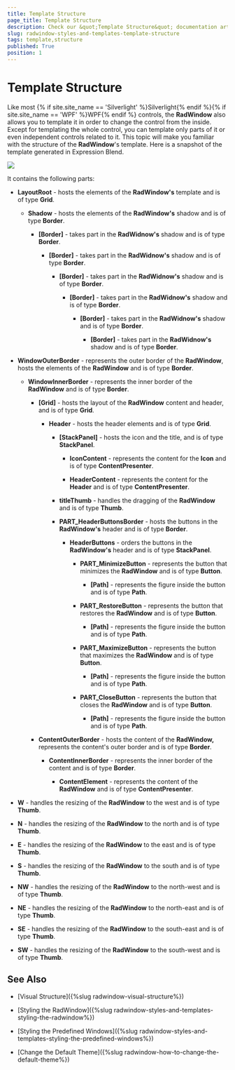 ```yaml
---
title: Template Structure
page_title: Template Structure
description: Check our &quot;Template Structure&quot; documentation article for the RadWindow WPF control.
slug: radwindow-styles-and-templates-template-structure
tags: template,structure
published: True
position: 1
---
```


# Template Structure

Like most {% if site.site_name == 'Silverlight' %}Silverlight{% endif %}{% if site.site_name == 'WPF' %}WPF{% endif %} controls, the __RadWindow__ also allows you to template it in order to change the control from the inside. Except for templating the whole control, you can template only parts of it or even independent controls related to it. This topic will make you familiar with the structure of the __RadWindow__'s template. Here is a snapshot of the template generated in Expression Blend.

![](images/RadWindow_Styles_and_Templates_Template_Structure_01.png)

It contains the following parts:

* __LayoutRoot__ - hosts the elements of the __RadWindow's__ template and is of type __Grid__.

	* __Shadow__ - hosts the elements of the __RadWindow's__ shadow and is of type __Border__.

		* __[Border]__ - takes part in the __RadWidnow's__ shadow and is of type __Border__.

			* __[Border]__ - takes part in the __RadWidnow's__ shadow and is of type __Border__.

				* __[Border]__ - takes part in the __RadWidnow's__ shadow and is of type __Border__.

					* __[Border]__ - takes part in the __RadWidnow's__ shadow and is of type __Border__.

						* __[Border]__ - takes part in the __RadWidnow's__ shadow and is of type __Border__.

							* __[Border]__ - takes part in the __RadWidnow's__ shadow and is of type __Border__.

* __WindowOuterBorder__ - represents the outer border of the __RadWindow__, hosts the elements of the __RadWindow__ and is of type __Border__.

	* __WindowInnerBorder__ - represents the inner border of the __RadWindow__ and is of type __Border__.

		* __[Grid]__ - hosts the layout of the __RadWindow__ content and header, and is of type __Grid__.

			* __Header__ - hosts the header elements and is of type __Grid__.

				* __[StackPanel]__ - hosts the icon and the title, and is of type __StackPanel__.

					* __IconContent__ - represents the content for the __Icon__ and is of type __ContentPresenter__.

					* __HeaderContent__ - represents the content for the __Header__ and is of type __ContentPresenter__.

				* __titleThumb__ - handles the dragging of the __RadWindow__ and is of type __Thumb__.

				* __PART_HeaderButtonsBorder__ - hosts the buttons in the __RadWindow's__ header and is of type __Border__.

					* __HeaderButtons__ - orders the buttons in the __RadWindow's__ header and is of type __StackPanel__.

						* __PART_MinimizeButton__ - represents the button that minimizes the __RadWindow__ and is of type __Button__.

							* __[Path]__ - represents the figure inside the button and is of type __Path__.

						* __PART_RestoreButton__ - represents the button that restores the __RadWindow__ and is of type __Button__.

							* __[Path]__ - represents the figure inside the button and is of type __Path__.

						* __PART_MaximizeButton__ - represents the button that maximizes the __RadWindow__ and is of type __Button__.

							* __[Path]__ - represents the figure inside the button and is of type __Path__.

						* __PART_CloseButton__ - represents the button that closes the __RadWindow__ and is of type __Button__.

							* __[Path]__ - represents the figure inside the button and is of type __Path__.

		* __ContentOuterBorder__ - hosts the content of the __RadWindow,__  represents the content's outer border and is of type __Border__.

			* __ContentInnerBorder__ - represents the inner border of the content and is of type __Border__.

				* __ContentElement__ - represents the content of the __RadWindow__ and is of type __ContentPresenter__.

* __W__ - handles the resizing of the __RadWindow__ to the west and is of type __Thumb__.

* __N__ - handles the resizing of the __RadWindow__ to the north and is of type __Thumb__.

* __E__ - handles the resizing of the __RadWindow__ to the east and is of type __Thumb__.

* __S__ - handles the resizing of the __RadWindow__ to the south and is of type __Thumb__.

* __NW__ - handles the resizing of the __RadWindow__ to the north-west and is of type __Thumb__.

* __NE__ - handles the resizing of the __RadWindow__ to the north-east and is of type __Thumb__.

* __SE__ - handles the resizing of the __RadWindow__ to the south-east and is of type __Thumb__.

* __SW__ - handles the resizing of the __RadWindow__ to the south-west and is of type __Thumb__.

## See Also

 * [Visual Structure]({%slug radwindow-visual-structure%})

 * [Styling the RadWindow]({%slug radwindow-styles-and-templates-styling-the-radwindow%})

 * [Styling the Predefined Windows]({%slug radwindow-styles-and-templates-styling-the-predefined-windows%})

 * [Change the Default Theme]({%slug radwindow-how-to-change-the-default-theme%})
